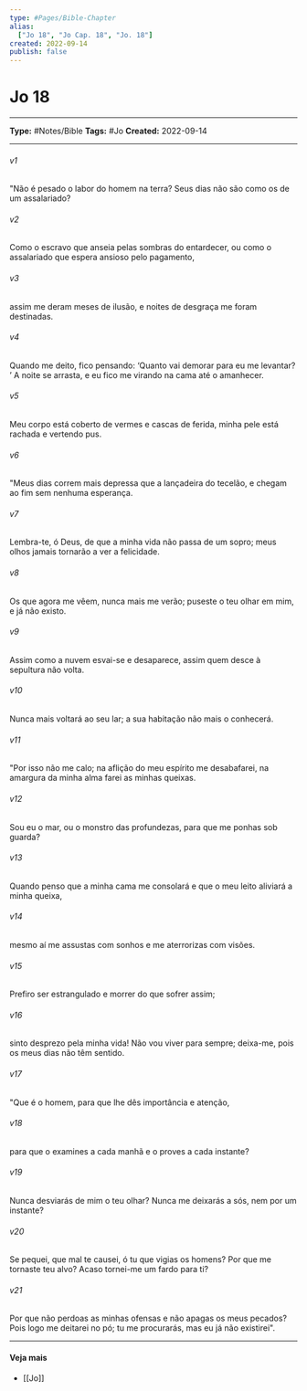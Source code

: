 ```yaml
---
type: #Pages/Bible-Chapter
alias:
  ["Jo 18", "Jo Cap. 18", "Jo. 18"]
created: 2022-09-14
publish: false
---
```


# Jo 18

---

**Type:** #Notes/Bible
**Tags:** #Jo
**Created:** 2022-09-14

---

###### v1
"Não é pesado o labor do homem na terra? Seus dias não são como os de um assalariado?
###### v2
Como o escravo que anseia pelas sombras do entardecer, ou como o assalariado que espera ansioso pelo pagamento,
###### v3
assim me deram meses de ilusão, e noites de desgraça me foram destinadas.
###### v4
Quando me deito, fico pensando: ‘Quanto vai demorar para eu me levantar? ’ A noite se arrasta, e eu fico me virando na cama até o amanhecer.
###### v5
Meu corpo está coberto de vermes e cascas de ferida, minha pele está rachada e vertendo pus.
###### v6
"Meus dias correm mais depressa que a lançadeira do tecelão, e chegam ao fim sem nenhuma esperança.
###### v7
Lembra-te, ó Deus, de que a minha vida não passa de um sopro; meus olhos jamais tornarão a ver a felicidade.
###### v8
Os que agora me vêem, nunca mais me verão; puseste o teu olhar em mim, e já não existo.
###### v9
Assim como a nuvem esvai-se e desaparece, assim quem desce à sepultura não volta.
###### v10
Nunca mais voltará ao seu lar; a sua habitação não mais o conhecerá.
###### v11
"Por isso não me calo; na aflição do meu espírito me desabafarei, na amargura da minha alma farei as minhas queixas.
###### v12
Sou eu o mar, ou o monstro das profundezas, para que me ponhas sob guarda?
###### v13
Quando penso que a minha cama me consolará e que o meu leito aliviará a minha queixa,
###### v14
mesmo aí me assustas com sonhos e me aterrorizas com visões.
###### v15
Prefiro ser estrangulado e morrer do que sofrer assim;
###### v16
sinto desprezo pela minha vida! Não vou viver para sempre; deixa-me, pois os meus dias não têm sentido.
###### v17
"Que é o homem, para que lhe dês importância e atenção,
###### v18
para que o examines a cada manhã e o proves a cada instante?
###### v19
Nunca desviarás de mim o teu olhar? Nunca me deixarás a sós, nem por um instante?
###### v20
Se pequei, que mal te causei, ó tu que vigias os homens? Por que me tornaste teu alvo? Acaso tornei-me um fardo para ti?
###### v21
Por que não perdoas as minhas ofensas e não apagas os meus pecados? Pois logo me deitarei no pó; tu me procurarás, mas eu já não existirei".


---

#### Veja mais

- [[Jo]]
